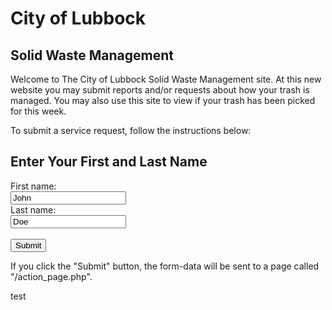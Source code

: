 # City of Lubbock

## Solid Waste Management

Welcome to The City of Lubbock Solid Waste Management site. At this new website you may submit reports and/or requests about how your trash is managed. You may also use this site to view if your trash has been picked for this week.

To submit a service request, follow the instructions below:

<html>
<body>

<h2>Enter Your First and Last Name</h2>

<form action="/action_page.php">
  <label for="fname">First name:</label><br>
  <input type="text" id="fname" name="fname" value="John"><br>
  <label for="lname">Last name:</label><br>
  <input type="text" id="lname" name="lname" value="Doe"><br><br>
  <input type="submit" value="Submit">
</form> 

<p>If you click the "Submit" button, the form-data will be sent to a page called "/action_page.php".</p>

</body>
</html>

<html>
<body>
<script src="undertest.js">
</script>
</body>
</html>

test
